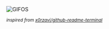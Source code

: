 <div align="justify">
<picture>
    <source media="(prefers-color-scheme: dark)" srcset="https://i.ibb.co/YbP6Qt6/output-gif.gif">
    <source media="(prefers-color-scheme: light)" srcset="https://i.ibb.co/YbP6Qt6/output-gif.gif">
    <img alt="GIFOS" src="https://i.ibb.co/YbP6Qt6/output-gif.gif">
</picture>

<sub><i>inspired from [x0rzavi/github-readme-terminal](https://github.com/x0rzavi/github-readme-terminal)</i></sub>

</div>

<!-- Image deletion URL: https://ibb.co/wYBTgKT/8fb276617e83dcdf7c860a57b8c9e733 -->
